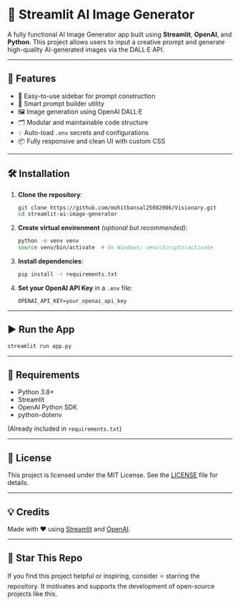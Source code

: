 # 🎨 Streamlit AI Image Generator

A fully functional AI Image Generator app built using **Streamlit**, **OpenAI**, and **Python**. This project allows users to input a creative prompt and generate high-quality AI-generated images via the DALL·E API.

---

## 🚀 Features

- 🔧 Easy-to-use sidebar for prompt construction  
- 🧠 Smart prompt builder utility  
- 🖼️ Image generation using OpenAI DALL·E  
- 🗂️ Modular and maintainable code structure  
- 💡 Auto-load `.env` secrets and configurations  
- 📦 Fully responsive and clean UI with custom CSS  


---

## 🛠️ Installation

1. **Clone the repository**:
   ```bash
   git clone https://github.com/mohitbansal25082006/Visionary.git
   cd streamlit-ai-image-generator
   ```

2. **Create virtual environment** *(optional but recommended)*:
   ```bash
   python -m venv venv
   source venv/bin/activate  # On Windows: venv\Scripts\activate
   ```

3. **Install dependencies**:
   ```bash
   pip install -r requirements.txt
   ```

4. **Set your OpenAI API Key** in a `.env` file:
   ```
   OPENAI_API_KEY=your_openai_api_key
   ```

---

## ▶️ Run the App

```bash
streamlit run app.py
```

---


## 📌 Requirements

- Python 3.8+  
- Streamlit  
- OpenAI Python SDK  
- python-dotenv  

(Already included in `requirements.txt`)

---

## 📄 License

This project is licensed under the MIT License. See the [LICENSE](./LICENSE) file for details.

---

## 💡 Credits

Made with ❤️ using [Streamlit](https://streamlit.io/) and [OpenAI](https://platform.openai.com/).

---

## 🌟 Star This Repo

If you find this project helpful or inspiring, consider ⭐ starring the repository. It motivates and supports the development of open-source projects like this.
